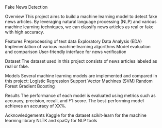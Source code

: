Fake News Detection

Overview
This project aims to build a machine learning model to detect fake news articles. By leveraging natural language processing (NLP) and various machine learning techniques, we can classify news articles as real or fake with high accuracy.

Features
Preprocessing of text data
Exploratory Data Analysis (EDA)
Implementation of various machine learning algorithms
Model evaluation and comparison
User-friendly interface for news verification

Dataset
The dataset used in this project consists of news articles labeled as real or fake.

Models
Several machine learning models are implemented and compared in this project:
Logistic Regression
Support Vector Machines (SVM)
Random Forest
Gradient Boosting

Results
The performance of each model is evaluated using metrics such as accuracy, precision, recall, and F1-score. The best-performing model achieves an accuracy of XX%.

Acknowledgements
Kaggle for the dataset
scikit-learn for the machine learning library
NLTK and spaCy for NLP tools
